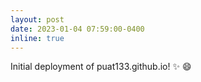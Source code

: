 ```yaml
---
layout: post
date: 2023-01-04 07:59:00-0400
inline: true
---
```


Initial deployment of puat133.github.io! :sparkles: :smile:
